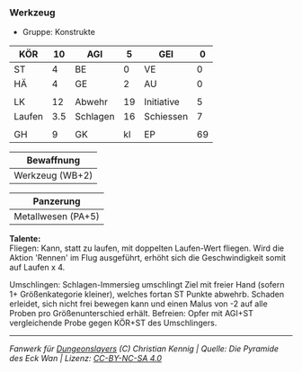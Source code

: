 ### Werkzeug  
- Gruppe: Konstrukte  

| KÖR | 10 | AGI | 5 | GEI | 0 |
| --- | --- | --- | --- | --- | --- |
| ST | 4 | BE | 0 | VE | 0 |
| HÄ | 4 | GE | 2 | AU | 0 |
|  |  |  |  |  |  |
| LK | 12 | Abwehr | 19 | Initiative | 5 |
| Laufen | 3.5 | Schlagen | 16 | Schiessen | 7 |
|  |  |  |  |  |  |
| GH | 9 | GK | kl | EP | 69 |


| Bewaffnung |
| --- |
| Werkzeug (WB+2) |


| Panzerung |
| --- |
| Metallwesen (PA+5) |


**Talente:**  
Fliegen: Kann, statt zu laufen, mit doppelten Laufen-Wert fliegen. Wird die Aktion 'Rennen' im Flug ausgeführt, erhöht sich die Geschwindigkeit somit auf Laufen x 4.

Umschlingen: Schlagen-Immersieg umschlingt Ziel mit freier Hand (sofern 1+ Größenkategorie kleiner), welches fortan ST Punkte abwehrb. Schaden erleidet, sich nicht frei bewegen kann und einen Malus von -2 auf alle Proben pro Größenunterschied erhält. Befreien: Opfer mit AGI+ST vergleichende Probe gegen KÖR+ST des Umschlingers.





___
*Fanwerk für [Dungeonslayers](https://www.dungeonslayers.net/) (C) Christian Kennig | Quelle: Die Pyramide des Eck Wan | Lizenz: [CC-BY-NC-SA 4.0](https://creativecommons.org/licenses/by-nc-sa/4.0/deed.de)*